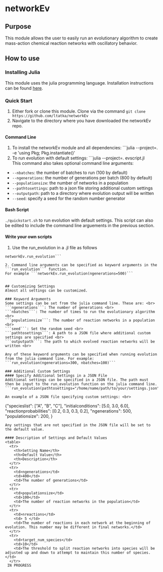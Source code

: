 # networkEv
## Purpose
This module allows the user to easily run an evolutionary algorithm to create mass-action chemical reaction networks with oscillatory behavior.

## How to use
### Installing Julia
This module uses the julia programming language. Installation instructions can be found [here](https://julialang.org/downloads/).

### Quick Start
1. Either fork or clone this module. Clone via the command ```git clone https://github.com/ltatka/networkEv```
2. Navigate to the directory where you have downloaded the networkEv repo.

#### Command Line
1. To install the networkEv module and all dependencies: ```julia --project=. -e 'using Pkg; Pkg.instantiate()'
2. To run evolution with default settings: ```julia --project=. evscript.jl <br>
This command also takes optional command line arguments: <br>
* ```--nbatches```: the number of batches to run (100 by default)
* ```--ngenerations```: the number of generations per batch (800 by default)
* ```--populationsize```: the number of networks in a population
* ```--pathtosettings```: path to a json file storing additional custom settings
* ```--outputpath```: path to a directory where evolution output will be written
* ```--seed```: specify a seed for the random number generator

#### Bash Script
```./quickstart.sh``` to run evolution with default settings. This script can also be edited to include the command line arguements in the previous section.

#### Write your own scripts
1. Use the run_evolution in a .jl file as follows <br>
``` using networkEv <br>
networkEv.run_evolution```

2. Command line arguments can be specified as keyword arguments in the ```run_evolution``` function.
For example ```networkEv.run_evolution(ngenerations=500)```


## Customizing Settings
Almost all settings can be customized. 

### Keyword Arguments
Some settings can be set from the julia command line. These are: <br>
```ngenerations```: The number of generations <br>
```nbatches```: The number of times to run the evolutionary algorithm <br>
```populationsize```: The number of reaction networks in a population <br>
```seed```: Set the random seed <br>
```pathtosettings```: A path to a JSON file where additional custom settings are specified <br>
```outputpath```: The path to which evolved reaction networks will be written <br>

Any of these keyword arguments can be specified when running evolution from the julia command line. For example:
```run_evolution(ngenerations=300, nbatches=100)```

### Additional Custom Settings
#### Specify Additional Settings in a JSON File
Additional settings can be specified in a JSON file. The path must then be input to the run_evolution function on the julia command line.
```run_evolution(pathtosettings="/home/name/path/to/your/settings.json")```

An example of a JSON file specifying custom settings: <br>
```
{"specieslist": ["A", "B", "C"],
"initialconditions": [5.0, 3.0, 6.0],
"reactionprobabilities": [0.2, 0.3, 0.3, 0.2],
"ngenerations": 500,
"populationsize": 200,
}
```
Any settings that are not specified in the JSON file will be set to the default value.

#### Description of Settings and Default Values
<table>
  <tr>
    <th>Setting Name</th>
    <th>Default Value</th>
    <th>Description</th>
  </tr>
  <tr>
    <td>ngenerations</td>
    <td>400</td>
    <td>The number of generations</td>
  </tr>
  <tr>
    <td>populationsize</td>
    <td>100</td>
    <td>The number of reaction networks in the population</td>
  </tr>
  <tr>
    <td>nreactions</td>
    <td> 5 </td>
    <td>The number of reactions in each network at the beginning of evolution. This number may be different in final networks.</td>
  </tr>
  <tr>
    <td>target_num_species</td>
    <td>10</td>
    <td>The threshold to split reaction networks into species will be adjusted up and down to attempt to maintain this number of species. </td>
  </tr>
 IN PROGRESS


